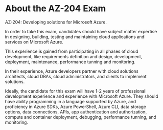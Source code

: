 # About the AZ-204 Exam

AZ-204: Developing solutions for Microsoft Azure.

In order to take this exam, candidates should have subject matter expertise in designing, building, testing and maintaining cloud applications and services on Microsoft Azure. 

This experience is gained from participating in all phases of cloud development, like requirements definition and design, development, deployment, maintenance, performance tunning and monitoring.

In their experience, Azure developers partner with cloud solutions architects, cloud DBAs, cloud administrators, and clients to implement solutions.

Ideally, the candidate for this exam will have 1-2 years of professional development experience and experience with Microsoft Azure. They should have ability programming in a language supported by Azure, and proficiency in Azure SDKs, Azure PowerShell, Azure CLI, data storage options, data connections, APIs, app authentication and authorization, compute and container deployment, debugging, performance tunning, and monitoring.  